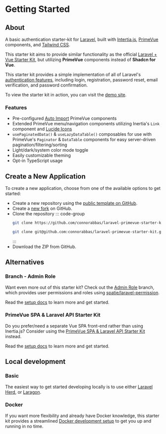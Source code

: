 # Getting Started

## About

A basic authentication starter-kit for [Laravel](https://laravel.com/docs/master), built with [Intertia.js](https://inertiajs.com/), [PrimeVue](https://primevue.org/) components, and [Tailwind CSS](https://tailwindcss.com/).

This starter kit aims to provide similar functionality as the official [Laravel + Vue Starter Kit](https://github.com/laravel/vue-starter-kit), but utilizing **PrimeVue** components instead of **Shadcn for Vue**.

This starter kit provides a simple implementation of all of Laravel's [authentication features](https://laravel.com/docs/master/authentication), including login, registration, password reset, email verification, and password confirmation.

To view the starter kit in action, you can visit the [demo site](https://laravel-primevue-starter-kit-demo.laravel.cloud/).

### Features

-   Pre-configured [Auto Import](https://primevue.org/autoimport/) PrimeVue components
-   Extended PrimeVue menu/navigation components utilizing Inertia's `Link` component and [Lucide Icons](https://lucide.dev/)
-   `usePaginatedData()` & `useLazyDataTable()` composables for use with PrimeVue's `Paginator` & `DataTable` components for easy server-driven pagination/filtering/sorting
-   Light/dark/system color mode toggle
-   Easily customizable theming
-   Opt-in TypeScript usage

## Create a New Application

To create a new application, choose from one of the available options to get started:

-   Create a new repository using the [public template on GitHub](https://github.com/new?template_name=laravel-primevue-starter-kit&template_owner=connorabbas).
-   Create a [new fork](https://github.com/connorabbas/laravel-primevue-starter-kit/fork) on GitHub.
-   Clone the repository
    ::: code-group
    ```bash [HTTPS]
    git clone https://github.com/connorabbas/laravel-primevue-starter-kit.git
    ```
    ```bash [SSH]
    git clone git@github.com:connorabbas/laravel-primevue-starter-kit.git
    ```
    :::
-   Download the ZIP from GitHub.

## Alternatives

### Branch - Admin Role

Want even more out of this starter kit? Check out the [Admin Role](https://github.com/connorabbas/laravel-primevue-starter-kit/tree/feature/admin-role) branch, which provides user permissions and roles using [spatie/laravel-permission](https://spatie.be/docs/laravel-permission/v6/introduction).

Read the [setup docs](/alt/admin-role-branch) to learn more and get started.

### PrimeVue SPA & Laravel API Starter Kit

Do you prefer/need a separate Vue SPA front-end rather than using Inertia.js? Consider using the [PrimeVue SPA & Laravel API Starter Kit](https://github.com/connorabbas/laravel-api-primevue-starter-kit) instead.

Read the [setup docs](/alt/api-spa) to learn more and get started.

## Local development

### Basic

The easiest way to get started developing locally is to use either [Laravel Herd](https://herd.laravel.com/windows), or [Laragon](https://laragon.org/).

### Docker

If you want more flexibility and already have Docker knowledge, this starter kit provides a streamlined [Docker development setup](/introduction/docker) to get you up and running in no time.
